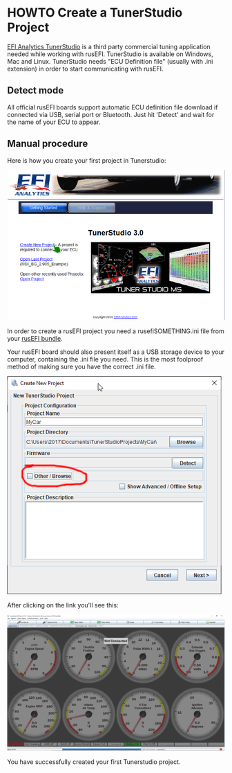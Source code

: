# HOWTO Create a TunerStudio Project

[EFI Analytics TunerStudio](https://www.tunerstudio.com/index.php/tuner-studio) is a third party commercial tuning application needed while working with rusEFI. TunerStudio is available on Windows, Mac and Linux. TunerStudio needs "ECU Definition file" (usually with .ini extension) in order to start communicating with rusEFI.

## Detect mode

All official rusEFI boards support automatic ECU definition file download if connected via USB, serial port or Bluetooth. Just hit 'Detect' and wait for the name of your ECU to appear.

## Manual procedure

Here is how you create your first project in Tunerstudio:

![First project](FAQ/images/simulator/TCP_first_project.png)

In order to create a rusEFI project you need a rusefiSOMETHING.ini file from your [rusEFI bundle](Download).

Your rusEFI board should also present itself as a USB storage device to your computer, containing the .ini file you need. This is the most foolproof method of making sure you have the correct .ini file.

![Menu](FAQ/images/simulator/TunerStudio_other_browse.png)

After clicking on the link you'll see this:

![Menu](FAQ/images/simulator/TCP_menu.png)

You have successfully created your first Tunerstudio project.
